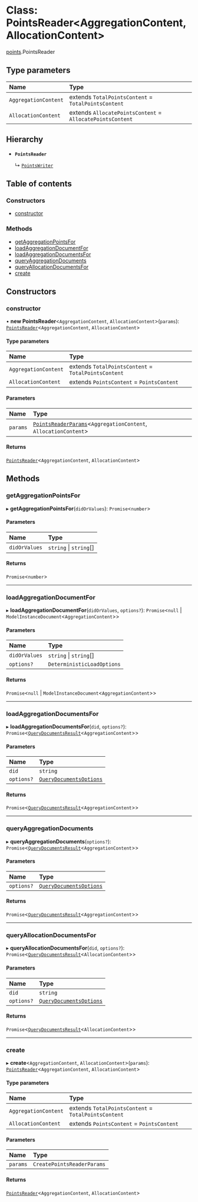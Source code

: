 # Class: PointsReader\<AggregationContent, AllocationContent\>

[points](../modules/points.md).PointsReader

## Type parameters

| Name | Type |
| :------ | :------ |
| `AggregationContent` | extends `TotalPointsContent` = `TotalPointsContent` |
| `AllocationContent` | extends `AllocatePointsContent` = `AllocatePointsContent` |

## Hierarchy

- **`PointsReader`**

  ↳ [`PointsWriter`](points.PointsWriter.md)

## Table of contents

### Constructors

- [constructor](points.PointsReader.md#constructor)

### Methods

- [getAggregationPointsFor](points.PointsReader.md#getaggregationpointsfor)
- [loadAggregationDocumentFor](points.PointsReader.md#loadaggregationdocumentfor)
- [loadAggregationDocumentsFor](points.PointsReader.md#loadaggregationdocumentsfor)
- [queryAggregationDocuments](points.PointsReader.md#queryaggregationdocuments)
- [queryAllocationDocumentsFor](points.PointsReader.md#queryallocationdocumentsfor)
- [create](points.PointsReader.md#create)

## Constructors

### constructor

• **new PointsReader**\<`AggregationContent`, `AllocationContent`\>(`params`): [`PointsReader`](points.PointsReader.md)\<`AggregationContent`, `AllocationContent`\>

#### Type parameters

| Name | Type |
| :------ | :------ |
| `AggregationContent` | extends `TotalPointsContent` = `TotalPointsContent` |
| `AllocationContent` | extends `PointsContent` = `PointsContent` |

#### Parameters

| Name | Type |
| :------ | :------ |
| `params` | [`PointsReaderParams`](../modules/points.md#pointsreaderparams)\<`AggregationContent`, `AllocationContent`\> |

#### Returns

[`PointsReader`](points.PointsReader.md)\<`AggregationContent`, `AllocationContent`\>

## Methods

### getAggregationPointsFor

▸ **getAggregationPointsFor**(`didOrValues`): `Promise`\<`number`\>

#### Parameters

| Name | Type |
| :------ | :------ |
| `didOrValues` | `string` \| `string`[] |

#### Returns

`Promise`\<`number`\>

___

### loadAggregationDocumentFor

▸ **loadAggregationDocumentFor**(`didOrValues`, `options?`): `Promise`\<``null`` \| `ModelInstanceDocument`\<`AggregationContent`\>\>

#### Parameters

| Name | Type |
| :------ | :------ |
| `didOrValues` | `string` \| `string`[] |
| `options?` | `DeterministicLoadOptions` |

#### Returns

`Promise`\<``null`` \| `ModelInstanceDocument`\<`AggregationContent`\>\>

___

### loadAggregationDocumentsFor

▸ **loadAggregationDocumentsFor**(`did`, `options?`): `Promise`\<[`QueryDocumentsResult`](../modules/points.md#querydocumentsresult)\<`AggregationContent`\>\>

#### Parameters

| Name | Type |
| :------ | :------ |
| `did` | `string` |
| `options?` | [`QueryDocumentsOptions`](../modules/points.md#querydocumentsoptions) |

#### Returns

`Promise`\<[`QueryDocumentsResult`](../modules/points.md#querydocumentsresult)\<`AggregationContent`\>\>

___

### queryAggregationDocuments

▸ **queryAggregationDocuments**(`options?`): `Promise`\<[`QueryDocumentsResult`](../modules/points.md#querydocumentsresult)\<`AggregationContent`\>\>

#### Parameters

| Name | Type |
| :------ | :------ |
| `options?` | [`QueryDocumentsOptions`](../modules/points.md#querydocumentsoptions) |

#### Returns

`Promise`\<[`QueryDocumentsResult`](../modules/points.md#querydocumentsresult)\<`AggregationContent`\>\>

___

### queryAllocationDocumentsFor

▸ **queryAllocationDocumentsFor**(`did`, `options?`): `Promise`\<[`QueryDocumentsResult`](../modules/points.md#querydocumentsresult)\<`AllocationContent`\>\>

#### Parameters

| Name | Type |
| :------ | :------ |
| `did` | `string` |
| `options?` | [`QueryDocumentsOptions`](../modules/points.md#querydocumentsoptions) |

#### Returns

`Promise`\<[`QueryDocumentsResult`](../modules/points.md#querydocumentsresult)\<`AllocationContent`\>\>

___

### create

▸ **create**\<`AggregationContent`, `AllocationContent`\>(`params`): [`PointsReader`](points.PointsReader.md)\<`AggregationContent`, `AllocationContent`\>

#### Type parameters

| Name | Type |
| :------ | :------ |
| `AggregationContent` | extends `TotalPointsContent` = `TotalPointsContent` |
| `AllocationContent` | extends `PointsContent` = `PointsContent` |

#### Parameters

| Name | Type |
| :------ | :------ |
| `params` | `CreatePointsReaderParams` |

#### Returns

[`PointsReader`](points.PointsReader.md)\<`AggregationContent`, `AllocationContent`\>
